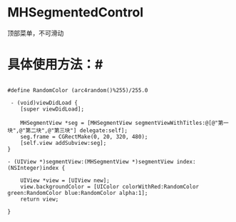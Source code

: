 # MHSegmentedControl #
顶部菜单，不可滑动

# 具体使用方法：#

<pre><code>
#define RandomColor (arc4random()%255)/255.0

 - (void)viewDidLoad {
    [super viewDidLoad];
    
    MHSegmentView *seg = [MHSegmentView segmentViewWithTitles:@[@"第一块",@"第二块",@"第三块"] delegate:self];
    seg.frame = CGRectMake(0, 20, 320, 480);
    [self.view addSubview:seg];       
}

- (UIView *)segmentView:(MHSegmentView *)segmentView index:(NSInteger)index {
    
    UIView *view = [UIView new];
    view.backgroundColor = [UIColor colorWithRed:RandomColor green:RandomColor blue:RandomColor alpha:1];
    return view;
    
}
</code></pre>

